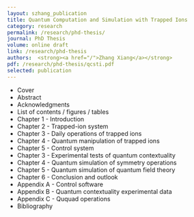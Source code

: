 ```yaml
---
layout: szhang_publication
title: Quantum Computation and Simulation with Trapped Ions
category: research
permalink: /research/phd-thesis/
journal: PhD Thesis
volume: online draft
link: /research/phd-thesis
authors:  <strong><a href="/">Zhang Xiang</a></strong>
pdf: /research/phd-thesis/qcsti.pdf
selected: publication
---
```


* Cover
* Abstract
* Acknowledgments
* List of contents / figures / tables
* Chapter 1 - Introduction
* Chapter 2 - Trapped-ion system
* Chapter 3 - Daily operations of trapped ions
* Chapter 4 - Quantum manipulation of trapped ions
* Chapter 5 - Control system
* Chapter 3 - Experimental tests of quantum contextuality
* Chapter 4 - Quantum simulation of symmetry operations
* Chapter 5 - Quantum simulation of quantum field theory
* Chapter 6 - Conclusion and outlook
* Appendix A - Control software
* Appendix B - Quantum contextuality experimental data
* Appendix C - Ququad operations
* Bibliography

